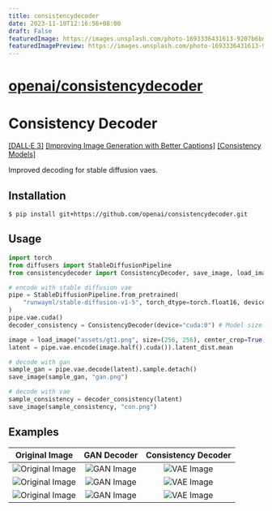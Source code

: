 ```yaml
---
title: consistencydecoder
date: 2023-11-10T12:16:56+08:00
draft: False
featuredImage: https://images.unsplash.com/photo-1693336431613-9207b6bd71e7?ixid=M3w0NjAwMjJ8MHwxfHJhbmRvbXx8fHx8fHx8fDE2OTk1ODk3MDd8&ixlib=rb-4.0.3
featuredImagePreview: https://images.unsplash.com/photo-1693336431613-9207b6bd71e7?ixid=M3w0NjAwMjJ8MHwxfHJhbmRvbXx8fHx8fHx8fDE2OTk1ODk3MDd8&ixlib=rb-4.0.3
---
```


# [openai/consistencydecoder](https://github.com/openai/consistencydecoder)

# Consistency Decoder

[[DALL·E 3]](https://openai.com/dall-e-3)
[[Improving Image Generation with Better Captions]](https://cdn.openai.com/papers/dall-e-3.pdf)
[[Consistency Models]](https://arxiv.org/abs/2303.01469)

Improved decoding for stable diffusion vaes.

## Installation

```
$ pip install git+https://github.com/openai/consistencydecoder.git
```

## Usage

```python
import torch
from diffusers import StableDiffusionPipeline
from consistencydecoder import ConsistencyDecoder, save_image, load_image

# encode with stable diffusion vae
pipe = StableDiffusionPipeline.from_pretrained(
    "runwayml/stable-diffusion-v1-5", torch_dtype=torch.float16, device="cuda:0"
)
pipe.vae.cuda()
decoder_consistency = ConsistencyDecoder(device="cuda:0") # Model size: 2.49 GB

image = load_image("assets/gt1.png", size=(256, 256), center_crop=True)
latent = pipe.vae.encode(image.half().cuda()).latent_dist.mean

# decode with gan
sample_gan = pipe.vae.decode(latent).sample.detach()
save_image(sample_gan, "gan.png")

# decode with vae
sample_consistency = decoder_consistency(latent)
save_image(sample_consistency, "con.png")
```

## Examples
 Original Image | GAN Decoder | Consistency Decoder |
:---:|:---:|:---:|
![Original Image](assets/gt1.png) | ![GAN Image](assets/gan1.png) | ![VAE Image](assets/con1.png) |
![Original Image](assets/gt2.png) | ![GAN Image](assets/gan2.png) | ![VAE Image](assets/con2.png) |
![Original Image](assets/gt3.png) | ![GAN Image](assets/gan3.png) | ![VAE Image](assets/con3.png) |
